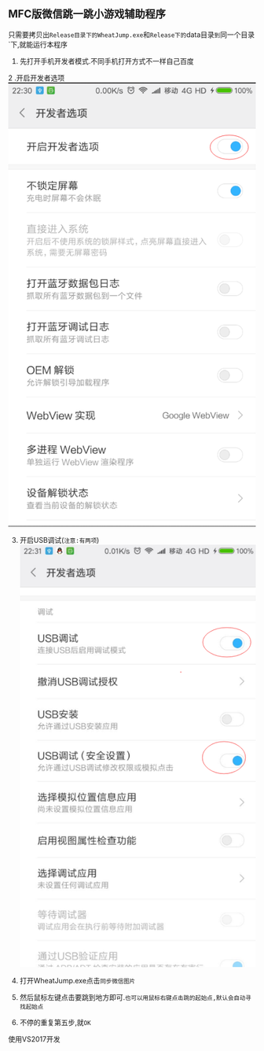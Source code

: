 ## MFC版微信跳一跳小游戏辅助程序

只需要拷贝出`Release目录下的WheatJump.exe`和`Release下的`data目录`到`同一个目录`下,就能运行本程序

1. 先打开手机开发者模式.不同手机打开方式不一样自己百度

2 .开启开发者选项 ![开发者选项一](./documnet/set_1.png)

3. 开启USB调试(`注意:有两项`) ![开发者选项二](./documnet/set_2.png)

4. 打开WheatJump.exe点击`同步微信图片`

5. 然后鼠标左键点击要跳到地方即可.`也可以用鼠标右键点击跳的起始点,默认会自动寻找起始点`

6. 不停的重复第五步,就`OK`


使用VS2017开发